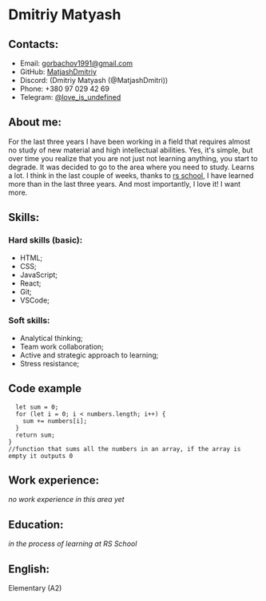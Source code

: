 # Dmitriy Matyash

## Contacts:
* Email: gorbachov1991@gmail.com
* GitHub: [MatjashDmitriy](https://github.com/MatjashDmitriy)                           
* Discord: (Dmitriy Matyash (@MatjashDmitri))                            
* Phone: +380 97 029 42 69                         
* Telegram: [@love_is_undefined](https://t.me/love_is_undefined)

## About me:
For the last three years I have been working in a field that requires almost no study of new material and high intellectual abilities. 
Yes, it's simple, but over time you realize that you are not just not learning anything, you start to degrade. 
It was decided to go to the area where you need to study. Learns a lot. 
I think in the last couple of weeks, thanks to [rs school](https://rs.school/), 
I have learned more than in the last three years. And most importantly, I love it! I want more.

## Skills:

### Hard skills (basic):
* HTML;
* CSS;
* JavaScript;
* React;
* Git;
* VSCode;

### Soft skills:
* Analytical thinking;
* Team work collaboration;
* Active and strategic approach to learning;
* Stress resistance; 

## Code example

```function sumNumbers(numbers) {
  let sum = 0;
  for (let i = 0; i < numbers.length; i++) {
    sum += numbers[i];
  }
  return sum;
}
//function that sums all the numbers in an array, if the array is empty it outputs 0
```

## Work experience:
*no work experience in this area yet*
## Education:
*in the process of learning at RS School*
## English:
Elementary (A2)

